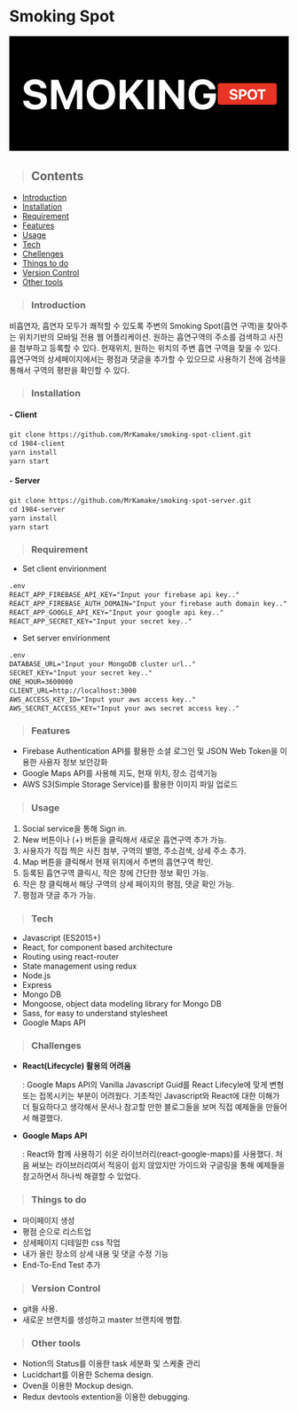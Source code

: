 # Smoking Spot

![main-logo](main-logo.png)

> ## Contents

- [Introduction](#Introduction)
- [Installation](#Installation)
- [Requirement](#Requirement)
- [Features](#Features)
- [Usage](#Usage)
- [Tech](#Usage)
- [Chellenges](#Chellenges)
- [Things to do](#Things-to-do)
- [Version Control](#Version-Control)
- [Other tools](#Other-tools)

> ### Introduction

비흡연자, 흡연자 모두가 쾌적할 수 있도록 주변의 Smoking Spot(흡연 구역)을 찾아주는 위치기반의 모바일 전용 웹 어플리케이션. 원하는 흡연구역의 주소를 검색하고 사진을 첨부하고 등록할 수 있다. 현재위치, 원하는 위치의 주변 흡연 구역을 찾을 수 있다. 흡연구역의 상세페이지에서는 평점과 댓글을 추가할 수 있으므로 사용하기 전에 검색을 통해서 구역의 평판을 확인할 수 있다.

> ### Installation

#### - Client

```
git clone https://github.com/MrKamake/smoking-spot-client.git
cd 1984-client
yarn install
yarn start
```

#### - Server

```
git clone https://github.com/MrKamake/smoking-spot-server.git
cd 1984-server
yarn install
yarn start
```

> ### Requirement

- Set client envirionment

```
.env
REACT_APP_FIREBASE_API_KEY="Input your firebase api key.."
REACT_APP_FIREBASE_AUTH_DOMAIN="Input your firebase auth domain key.."
REACT_APP_GOOGLE_API_KEY="Input your google api key.."
REACT_APP_SECRET_KEY="Input your secret key.."
```

- Set server envirionment

```
.env
DATABASE_URL="Input your MongoDB cluster url.."
SECRET_KEY="Input your secret key.."
ONE_HOUR=3600000
CLIENT_URL=http://localhost:3000
AWS_ACCESS_KEY_ID="Input your aws access key.."
AWS_SECRET_ACCESS_KEY="Input your aws secret access key.."
```

> ### Features

- Firebase Authentication API를 활용한 소셜 로그인 및 JSON Web Token을 이용한 사용자 정보 보안강화
- Google Maps API를 사용해 지도, 현재 위치, 장소 검색기능
- AWS S3(Simple Storage Service)를 활용한 이미지 파일 업로드

> ### Usage

1. Social service을 통해 Sign in.
2. New 버튼이나 (+) 버튼을 클릭해서 새로운 흡연구역 추가 가능.
3. 사용자가 직접 찍은 사진 첨부, 구역의 별명, 주소검색, 상세 주소 추가.
4. Map 버튼을 클릭해서 현재 위치에서 주변의 흡연구역 촥인.
5. 등록된 흡연구역 클릭시, 작은 창에 간단한 정보 확인 가능.
6. 작은 창 클릭해서 해당 구역의 상세 페이지의 평점, 댓글 확인 가능.
7. 평점과 댓글 추가 가능.

> ### Tech

- Javascript (ES2015+)
- React, for component based architecture
- Routing using react-router
- State management using redux
- Node.js
- Express
- Mongo DB
- Mongoose, object data modeling library for Mongo DB
- Sass, for easy to understand stylesheet
- Google Maps API

> ### Challenges

- **React(Lifecycle) 활용의 어려움**

  : Google Maps API의 Vanilla Javascript Guid를 React Lifecyle에 맞게 변형 또는 접목시키는 부분이 어려웠다. 기초적인 Javascript와 React에 대한 이해가 더 필요하다고 생각해서 문서나 참고할 만한 블로그들을 보며 직접 예제들을 만들어서 해결했다.

- **Google Maps API**

  : React와 함께 사용하기 쉬운 라이브러리(react-google-maps)를 사용했다. 처음 써보는 라이브러리여서 적응이 쉽지 않았지만 가이드와 구글링을 통해 예제들을 참고하면서 하나씩 해결할 수 있었다.

> ### Things to do

- 마이페이지 생성
- 평점 순으로 리스트업
- 상세페이지 디테일한 css 작업
- 내가 올린 장소의 상세 내용 및 댓글 수정 기능
- End-To-End Test 추가

> ### Version Control

- git을 사용.
- 새로운 브랜치를 생성하고 master 브랜치에 병합.

> ### Other tools

- Notion의 Status를 이용한 task 세분화 및 스케줄 관리
- Lucidchart를 이용한 Schema design.
- Oven을 이용한 Mockup design.
- Redux devtools extention을 이용한 debugging.
